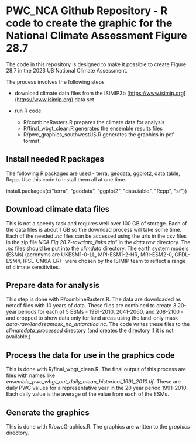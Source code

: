 # PWC_NCA Github Repository - R code to create the graphic for the National Climate Assessment Figure 28.7

The code in this repository is designed to make it possible to create Figure 28.7 in the 2023 US National Climate Assessment. 

The process involves the following steps

* download climate data files from the ISIMIP3b [https://www.isimip.org](https://www.isimip.org) data set

* run R code 
  * R/combineRasters.R prepares the climate data for analysis
  * R/final_wbgt_clean.R generates the ensemble results files
  * R/pwc_graphics_southwestUS.R generates the graphics in pdf format.

## Install needed R packages

The following R packages are used - terra, geodata, ggplot2, data.table, Rcpp. Use this code to install them all at one time.

install.packages(c("terra", "geodata", "ggplot2", "data.table", "Rcpp", "sf"))

## Download climate data files

This is not a speedy task and requires well over 100 GB of storage. Each of the data files is about 1 GB so the download process will take some time. Each of the needed _.nc_ files can be accessed using the urls in the csv files in the zip file _NCA Fig 28.7-rawdata_links.zip"_ in the _data.raw_ directory. The _.nc_ files should be put into the _climdata_ directory. The earth system models (ESMs) (acronyms are UKESM1-0-LL, MPI-ESM1-2-HR, MRI-ESM2-0, GFDL-ESM4, IPSL-CM6A-LR)- were chosen by the ISIMIP team to reflect a range of climate sensitivites.

## Prepare data for analysis

This step is done with R/combineRasters.R. The data are downloaded as netcdf files with 10 years of data. These files are combined to create 3 20-year periods for each of 5 ESMs - 1991-2010, 2041-2060, and 208-2100 - and cropped to show data only for land areas using the land-only mask - _data-raw/landseamask_no_antarctica.nc_. The code writes these files to the _climatedata_processed_ directory (and creates the directory if it is not available.)

## Process the data for use in the graphics code

This is done with R/final_wbgt_clean.R. The final output of this process are files with names like _ensemble_pwc_wbgt_out_daily_mean_historical_1991_2010.tif_. These are daily PWC values for a representative year in the 20 year period 1991-2010. Each daily value is the average of the value from each of the ESMs.

## Generate the graphics

This is done with R/pwcGraphics.R. The graphics are written to the _graphics_ directory.
